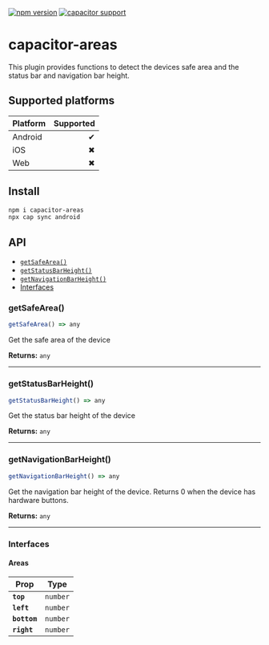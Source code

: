 [![npm version](https://badge.fury.io/js/capacitor-areas.svg)](https://badge.fury.io/js/capacitor-areas)
[![capacitor support](https://img.shields.io/badge/capacitor%20support-v5-brightgreen?logo=capacitor)](https://capacitorjs.com/)

# capacitor-areas

This plugin provides functions to detect the devices safe area and the status bar and navigation bar height.

## Supported platforms

| Platform | Supported |
| -------- | --------: |
| Android  |         ✔ |
| iOS      |         ✖ |
| Web      |         ✖ |

## Install

```bash
npm i capacitor-areas
npx cap sync android
```

## API

<docgen-index>

* [`getSafeArea()`](#getsafearea)
* [`getStatusBarHeight()`](#getstatusbarheight)
* [`getNavigationBarHeight()`](#getnavigationbarheight)
* [Interfaces](#interfaces)

</docgen-index>

<docgen-api>
<!--Update the source file JSDoc comments and rerun docgen to update the docs below-->

### getSafeArea()

```typescript
getSafeArea() => any
```

Get the safe area of the device

**Returns:** <code>any</code>

--------------------


### getStatusBarHeight()

```typescript
getStatusBarHeight() => any
```

Get the status bar height of the device

**Returns:** <code>any</code>

--------------------


### getNavigationBarHeight()

```typescript
getNavigationBarHeight() => any
```

Get the navigation bar height of the device. Returns 0 when the device has hardware buttons.

**Returns:** <code>any</code>

--------------------


### Interfaces


#### Areas

| Prop         | Type                |
| ------------ | ------------------- |
| **`top`**    | <code>number</code> |
| **`left`**   | <code>number</code> |
| **`bottom`** | <code>number</code> |
| **`right`**  | <code>number</code> |

</docgen-api>
